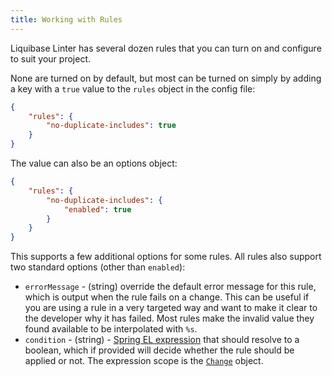 ```yaml
---
title: Working with Rules
---
```


Liquibase Linter has several dozen rules that you can turn on and configure to suit your project.

None are turned on by default, but most can be turned on simply by adding a key with a `true` value to the `rules` object in the config file:

```json
{
    "rules": {
        "no-duplicate-includes": true
    }
}
```

The value can also be an options object:

```json
{
    "rules": {
        "no-duplicate-includes": {
            "enabled": true
        }
    }
}
```

This supports a few additional options for some rules. All rules also support two standard options (other than `enabled`):

- `errorMessage` - (string) override the default error message for this rule, which is output when the rule fails on a change. This can be useful if you are using a rule in a very targeted way and want to make it clear to the developer why it has failed. Most rules make the invalid value they found available to be interpolated with `%s`.
- `condition` - (string) - [Spring EL expression](https://www.baeldung.com/spring-expression-language) that should resolve to a boolean, which if provided will decide whether the rule should be applied or not. The expression scope is the [`Change`](https://github.com/liquibase/liquibase/blob/master/liquibase-core/src/main/java/liquibase/change/Change.java) object.
